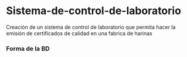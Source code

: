# Sistema-de-control-de-laboratorio
Creación de un sistema de control de laboratorio que permita hacer la emisión de certificados de calidad en una fabrica de harinas

### Forma de la BD